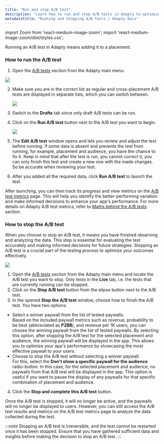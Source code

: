 ```yaml
---
title: "Run and stop A/B test"
description: "Learn how to run and stop A/B tests in Adapty to optimize subscription conversions."
metadataTitle: "Running and Stopping A/B Tests | Adapty Docs"
---
```


import Zoom from 'react-medium-image-zoom';
import 'react-medium-image-zoom/dist/styles.css';

Running an A/B test in Adapty means adding it to a placement. 

### How to run the A/B test

1. Open the [A/B tests](ab-tests) section from the Adapty main menu.

   

<Zoom>
  <img src={require('./img/run-ab-test.webp').default}
  style={{
    border: '1px solid #727272', /* border width and color */
    width: '700px', /* image width */
    display: 'block', /* for alignment */
    margin: '0 auto' /* center alignment */
  }}
/>
</Zoom>



2. Make sure you are in the correct list as regular and cross-placement A/B tests are displayed in separate lists, which you can switch between.

   <Zoom>
     <img src={require('./img/ab-test-type.webp').default}
     style={{
       border: '1px solid #727272', /* border width and color */
       width: '700px', /* image width */
       display: 'block', /* for alignment */
       margin: '0 auto' /* center alignment */
     }}
    />
   </Zoom>

3. Switch to the **Drafts** tab since only draft A/B tests can be run. 

4. Click on the **Run A/B test** button next to the A/B test you want to begin.

   <Zoom>
     <img src={require('./img/run-ab-test.webp').default}
     style={{
       border: '1px solid #727272', /* border width and color */
       width: '700px', /* image width */
       display: 'block', /* for alignment */
       margin: '0 auto' /* center alignment */
     }}
   />
   </Zoom>

5. The **Edit A/B test** window opens and lets you review and adjust the test before running. If some data is absent and prevents the test from running, for example, placement and audience, you have the chance to fix it. Keep in mind that after the test is run, you cannot correct it, you can only finish this test and create a new one with the made changes. So be accurate when reviewing your test.
   
6. After you added all the required data, click **Run A/B test** to launch the test. 

After launching, you can then track its progress and view metrics on the [A/B test metrics](results-and-metrics) page. This will help you identify the better-performing variation and make informed decisions to enhance your app's performance. For more details on Adapty A/B test metrics, refer to [Maths behind the A/B tests](maths-behind-it) section.

### How to stop the A/B test

When you choose to stop an A/B test, it means you have finished observing and analyzing the data. This step is essential for evaluating the test accurately and making informed decisions for future strategies. Stopping an A/B test is a crucial part of the testing process to optimize your outcomes effectively.

<Zoom>
  <img src={require('./img/stop-ab-test.webp').default}
  style={{
    border: 'none', /* border width and color */
    width: '700px', /* image width */
    display: 'block', /* for alignment */
    margin: '0 auto' /* center alignment */
  }}
/>
</Zoom>

1. Open the [A/B tests](https://app.adapty.io/ab-tests) section from the Adapty main menu and locate the A/B test you want to stop. Only tests in the **Live** tab, i.e. the tests that are currently running can be stopped.
2. Click on the **Stop A/B test** button from the elipse button next to the A/B test.
3. In the opened **Stop the A/B test** window, choose how to finish the A/B test. You have two options:

- Select a winner paywall from the list of tested paywalls.  
  Based on the included paywall metrics such as revenue, probability to be best (abbreviated as **P2BB**), and revenue per 1K users, you can choose the winning paywall from the list of tested paywalls. By selecting this option, after stopping the A/B test for the selected placement and audience, the winning paywall will be displayed in the app. This allows you to optimize your app's performance by showcasing the most effective paywall to your users.
- Choose to stop the A/B test without selecting a winner paywall.  
  For this, select the **Don't show a specific paywall for the audience** radio-button. In this case, for the selected placement and audience, no paywalls from that A/B test will be displayed in the app. This option is useful if you want to pause the display of any paywalls for that specific combination of placement and audience.

4. Click the **Stop and complete this A/B test** button.

Once the A/B test is stopped, it will no longer be active, and the paywalls will no longer be displayed to users. However, you can still access the A/B test results and metrics on the A/B test metrics page to analyze the data collected during the test.

:::note
Stopping an A/B test is irreversible, and the test cannot be restarted once it has been stopped. Ensure that you have gathered sufficient data and insights before making the decision to stop an A/B test.
:::